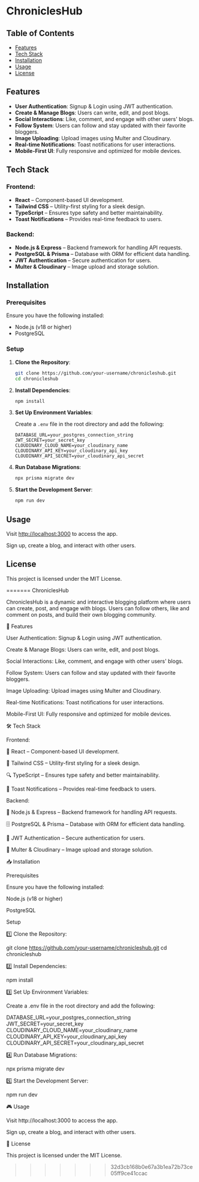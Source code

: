 # ChroniclesHub

## Table of Contents

- [Features](#features)
- [Tech Stack](#tech-stack)
- [Installation](#installation)
- [Usage](#usage)
- [License](#license)

## Features

- **User Authentication**: Signup & Login using JWT authentication.
- **Create & Manage Blogs**: Users can write, edit, and post blogs.
- **Social Interactions**: Like, comment, and engage with other users' blogs.
- **Follow System**: Users can follow and stay updated with their favorite bloggers.
- **Image Uploading**: Upload images using Multer and Cloudinary.
- **Real-time Notifications**: Toast notifications for user interactions.
- **Mobile-First UI**: Fully responsive and optimized for mobile devices.

## Tech Stack

### Frontend:

- **React** – Component-based UI development.
- **Tailwind CSS** – Utility-first styling for a sleek design.
- **TypeScript** – Ensures type safety and better maintainability.
- **Toast Notifications** – Provides real-time feedback to users.

### Backend:

- **Node.js & Express** – Backend framework for handling API requests.
- **PostgreSQL & Prisma** – Database with ORM for efficient data handling.
- **JWT Authentication** – Secure authentication for users.
- **Multer & Cloudinary** – Image upload and storage solution.

## Installation

### Prerequisites

Ensure you have the following installed:

- Node.js (v18 or higher)
- PostgreSQL

### Setup

1. **Clone the Repository**:

    ```bash
    git clone https://github.com/your-username/chronicleshub.git
    cd chronicleshub
    ```

2. **Install Dependencies**:

    ```bash
    npm install
    ```

3. **Set Up Environment Variables**:

    Create a `.env` file in the root directory and add the following:

    ```env
    DATABASE_URL=your_postgres_connection_string
    JWT_SECRET=your_secret_key
    CLOUDINARY_CLOUD_NAME=your_cloudinary_name
    CLOUDINARY_API_KEY=your_cloudinary_api_key
    CLOUDINARY_API_SECRET=your_cloudinary_api_secret
    ```

4. **Run Database Migrations**:

    ```bash
    npx prisma migrate dev
    ```

5. **Start the Development Server**:

    ```bash
    npm run dev
    ```

## Usage

Visit [http://localhost:3000](http://localhost:3000) to access the app.

Sign up, create a blog, and interact with other users.

## License

This project is licensed under the MIT License.

=======
ChroniclesHub


ChroniclesHub is a dynamic and interactive blogging platform where users can create, post, and engage with blogs. Users can follow others, like and comment on posts, and build their own blogging community.

🚀 Features

User Authentication: Signup & Login using JWT authentication.

Create & Manage Blogs: Users can write, edit, and post blogs.

Social Interactions: Like, comment, and engage with other users' blogs.

Follow System: Users can follow and stay updated with their favorite bloggers.

Image Uploading: Upload images using Multer and Cloudinary.

Real-time Notifications: Toast notifications for user interactions.

Mobile-First UI: Fully responsive and optimized for mobile devices.

🛠 Tech Stack

Frontend:

🎨 React – Component-based UI development.

🎨 Tailwind CSS – Utility-first styling for a sleek design.

🔍 TypeScript – Ensures type safety and better maintainability.

🔔 Toast Notifications – Provides real-time feedback to users.

Backend:

🚀 Node.js & Express – Backend framework for handling API requests.

🗄 PostgreSQL & Prisma – Database with ORM for efficient data handling.

🔑 JWT Authentication – Secure authentication for users.

📂 Multer & Cloudinary – Image upload and storage solution.

📥 Installation

Prerequisites

Ensure you have the following installed:

Node.js (v18 or higher)

PostgreSQL

Setup

1️⃣ Clone the Repository:

git clone https://github.com/your-username/chronicleshub.git
cd chronicleshub

2️⃣ Install Dependencies:

npm install

3️⃣ Set Up Environment Variables:

Create a .env file in the root directory and add the following:

DATABASE_URL=your_postgres_connection_string
JWT_SECRET=your_secret_key
CLOUDINARY_CLOUD_NAME=your_cloudinary_name
CLOUDINARY_API_KEY=your_cloudinary_api_key
CLOUDINARY_API_SECRET=your_cloudinary_api_secret

4️⃣ Run Database Migrations:

npx prisma migrate dev

5️⃣ Start the Development Server:

npm run dev

🎮 Usage

Visit http://localhost:3000 to access the app.

Sign up, create a blog, and interact with other users.


📜 License

This project is licensed under the MIT License.
>>>>>>> 32d3cb168b0e67a3b1ea72b73ce05ff9ce41ccac
